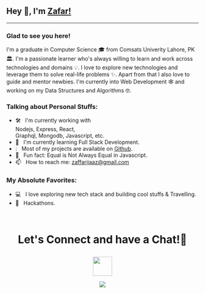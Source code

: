 ## Hey :wave:, I'm [Zafar!](https://github.com/ZafarIjaz)  




---

### Glad to see you here! &nbsp; 

I'm a graduate in Computer Science :mortar_board: from Comsats Univerity Lahore, PK 🏛. I'm a passionate learner who's always willing to learn and work across technologies and domains :bulb:. I love to explore new technologies and leverage them to solve real-life problems :sparkles:. Apart from that I also love to guide and mentor newbies. I'm currently into Web Development :spider_web: and working on my Data Structures and Algorithms :nerd_face:.

<!-- Since then I pushed **{{ COMMITS }}**+ commits, opened **{{ ISSUES }}**+ issues, submitted **{{ PULL_REQUESTS }}**+ pull requests, created **{{ GISTS }}**+ gists and contributed to **{{ REPOSITORIES_CONTRIBUTED_TO }}**+ public repositories. -->



### Talking about Personal Stuffs:

- 🛠 &nbsp; I'm currently working with  <br /> Nodejs, Express, React, <br /> Graphql, Mongodb, Javascript, etc.
- :rocket: &nbsp; I'm currently learning Full Stack Development.
- : &nbsp; Most of my projects are available on [Github](https://github.com/ZafarIjaz).
- :space_invader: &nbsp; Fun fact: Equal is Not Always Equal in Javascript.
- :mailbox: &nbsp; How to reach me: zaffarijaaz@gmail.com

### My Absolute Favorites:

- :computer: &nbsp; I love exploring new tech stack and building cool stuffs & Travelling.
- :pizza: &nbsp; Hackathons.


<!--
<code><img height="25" src="https://raw.githubusercontent.com/github/explore/80688e429a7d4ef2fca1e82350fe8e3517d3494d/topics/sass/sass.png" alt="sass"></code>
-->

<br/>
<h1 align="center">

  Let's Connect and have a Chat!💬

</h1>



<p align="center">


<a href="https://www.linkedin.com/in/zaffarijaz/">

  <img height="50" src="https://user-images.githubusercontent.com/46517096/166973395-19676cd8-f8ec-4abf-83ff-da8243505b82.png"/>


</p>



<p align="center">

  <img src= "https://i.giphy.com/media/q217GUnfKAmJlFcjBX/giphy.webp">

</p>  

